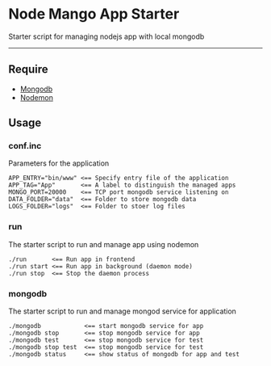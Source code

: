 # Node Mango App Starter
Starter script for managing nodejs app with local mongodb

---

## Require

* [Mongodb](http://www.mongodb.org)
* [Nodemon](http://nodemon.io)

## Usage

### conf.inc
Parameters for the application

```
APP_ENTRY="bin/www" <== Specify entry file of the application
APP_TAG="App"       <== A label to distinguish the managed apps
MONGO_PORT=20000    <== TCP port mongodb service listening on
DATA_FOLDER="data"  <== Folder to store mongodb data
LOGS_FOLDER="logs"  <== Folder to stoer log files
```

### run
The starter script to run and manage app using nodemon

```
./run       <== Run app in frontend
./run start <== Run app in background (daemon mode)
./run stop  <== Stop the daemon process
```


### mongodb
The starter script to run and manage mongod service for application

```
./mongodb            <== start mongodb service for app
./mongodb stop       <== stop mongodb service for app
./mongodb test       <== stop mongodb service for test
./mongodb stop test  <== stop mongodb service for test
./mongodb status     <== show status of mongodb for app and test
```
